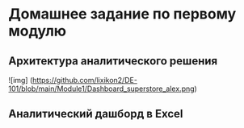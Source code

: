 # Домашнее задание по первому модулю

## Архитектура аналитического решения
![img] (https://github.com/lixikon2/DE-101/blob/main/Module1/Dashboard_superstore_alex.png)
## Аналитический дашборд в Excel
